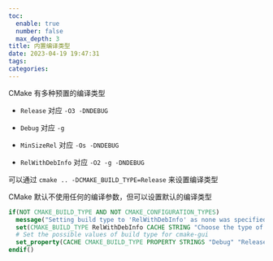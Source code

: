 ```yaml
---
toc:
  enable: true
  number: false
  max_depth: 3
title: 内置编译类型
date: 2023-04-19 19:47:31
tags:
categories:
---
```


CMake 有多种预置的编译类型

- `Release` 对应 `-O3 -DNDEBUG`

- `Debug` 对应 `-g`

- `MinSizeRel` 对应 `-Os -DNDEBUG`

- `RelWithDebInfo` 对应 `-O2 -g -DNDEBUG`

可以通过 `cmake .. -DCMAKE_BUILD_TYPE=Release` 来设置编译类型

CMake 默认不使用任何的编译参数，但可以设置默认的编译类型

```cmake
if(NOT CMAKE_BUILD_TYPE AND NOT CMAKE_CONFIGURATION_TYPES)
  message("Setting build type to 'RelWithDebInfo' as none was specified.")
  set(CMAKE_BUILD_TYPE RelWithDebInfo CACHE STRING "Choose the type of build." FORCE)
  # Set the possible values of build type for cmake-gui
  set_property(CACHE CMAKE_BUILD_TYPE PROPERTY STRINGS "Debug" "Release" "MinSizeRel" "RelWithDebInfo")
endif()
```